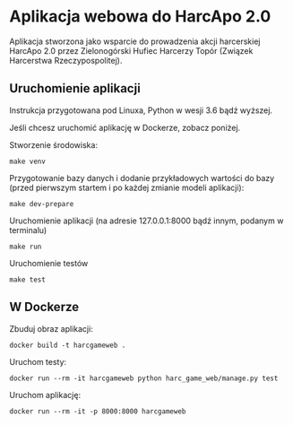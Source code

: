 # Aplikacja webowa do HarcApo 2.0

Aplikacja stworzona jako wsparcie do prowadzenia akcji harcerskiej HarcApo 2.0 przez
Zielonogórski Hufiec Harcerzy Topór (Związek Harcerstwa Rzeczypospolitej).

## Uruchomienie aplikacji

Instrukcja przygotowana pod Linuxa, Python w wesji 3.6 bądź wyższej.

Jeśli chcesz uruchomić aplikację w Dockerze, zobacz poniżej.

Stworzenie środowiska:

```shell
make venv
```

Przygotowanie bazy danych i dodanie przykładowych wartości do bazy (przed pierwszym startem i po każdej zmianie modeli aplikacji):

```shell
make dev-prepare
```

Uruchomienie aplikacji (na adresie 127.0.0.1:8000 bądź innym, podanym w terminalu)

```shell
make run
```

Uruchomienie testów

```shell
make test
```

## W Dockerze

Zbuduj obraz aplikacji:

```shell
docker build -t harcgameweb .
```

Uruchom testy:

```shell
docker run --rm -it harcgameweb python harc_game_web/manage.py test
```

Uruchom aplikację:

```shell
docker run --rm -it -p 8000:8000 harcgameweb
```
